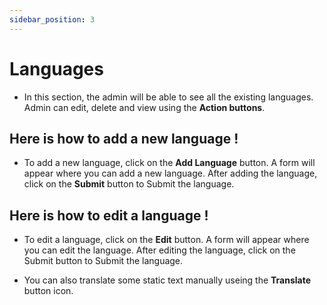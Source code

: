 ```yaml
---
sidebar_position: 3
---
```


# Languages


- In this section, the admin will be able to see all the existing languages. Admin can edit, delete and view using the **Action buttons**.

<!-- ![Languages](./img/2.png) -->

## Here is how to add a new language !

- To add a new language, click on the **Add Language** button. A form will appear where you can add a new language. After adding the language, click on the **Submit** button to Submit the language.

<!-- ![Add Language](./img/3.png) -->

## Here is how to edit a language !

- To edit a language, click on the **Edit** button. A form will appear where you can edit the language. After editing the language, click on the Submit button to Submit the language.

<!-- ![Edit Language](./img/4.png) -->

<!-- image -->
- You can also translate some static text manually useing the **Translate** button icon.

<!-- ![Translate](./img/5.png) -->
